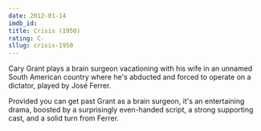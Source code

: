 ```yaml
---
date: 2012-01-14
imdb_id:
title: Crisis (1950)
rating: C-
sllug: crisis-1950
---
```


Cary Grant plays a brain surgeon vacationing with his wife in an unnamed South American country where he's abducted and forced to operate on a dictator, played by José Ferrer.

Provided you can get past Grant as a brain surgeon, it's an entertaining drama, boosted by a surprisingly even-handed script, a strong supporting cast, and a solid turn from Ferrer.
